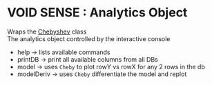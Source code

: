 # VOID SENSE : Analytics Object

Wraps the [Chebyshev](VOID/glimpse/utils/___CHEBY.md) class  
The analytics object controlled by the interactive console

*   help        ->   lists available commands
*   printDB     ->   print all available columns from all DBs
*   model       ->   uses ```Cheby``` to plot rowY vs rowX for any 2 rows in the db
*   modelDeriv  ->   uses ```Cheby``` differentiate the model and replot  